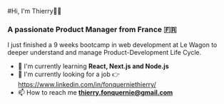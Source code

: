 #Hi, I'm Thierry✌🏼
<h3 align="left">A passionate Product Manager from France 🇫🇷</h3>

I just finished a 9 weeks bootcamp in web development at Le Wagon to deeper understand and manage Product-Development Life Cycle.

- 🌱 I'm currently learning **React, Next.js and Node.js**
- 💼 I'm currently looking for a job 👉 https://www.linkedin.com/in/fonquerniethierry/
- 📫 How to reach me **thierry.fonquernie@gmail.com**

<!--
**ThierryFqn/ThierryFqn** is a ✨ _special_ ✨ repository because its `README.md` (this file) appears on your GitHub profile.

Here are some ideas to get you started:

- 🔭 I’m currently working on ...
- 🌱 I’m currently learning ...
- 👯 I’m looking to collaborate on ...
- 🤔 I’m looking for help with ...
- 💬 Ask me about ...
- 📫 How to reach me: ...
- 😄 Pronouns: ...
- ⚡ Fun fact: ...
-->
